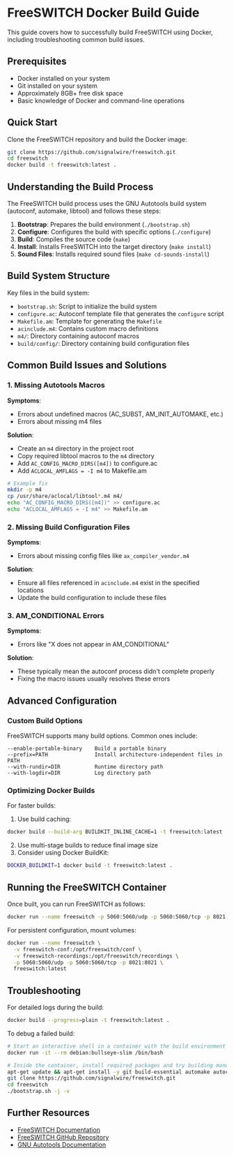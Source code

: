 # FreeSWITCH Docker Build Guide

This guide covers how to successfully build FreeSWITCH using Docker, including troubleshooting common build issues.

## Prerequisites

- Docker installed on your system
- Git installed on your system
- Approximately 8GB+ free disk space
- Basic knowledge of Docker and command-line operations

## Quick Start

Clone the FreeSWITCH repository and build the Docker image:

```bash
git clone https://github.com/signalwire/freeswitch.git
cd freeswitch
docker build -t freeswitch:latest .
```

## Understanding the Build Process

The FreeSWITCH build process uses the GNU Autotools build system (autoconf, automake, libtool) and follows these steps:

1. **Bootstrap**: Prepares the build environment (`./bootstrap.sh`)
2. **Configure**: Configures the build with specific options (`./configure`)
3. **Build**: Compiles the source code (`make`)
4. **Install**: Installs FreeSWITCH into the target directory (`make install`)
5. **Sound Files**: Installs required sound files (`make cd-sounds-install`)

## Build System Structure

Key files in the build system:

- `bootstrap.sh`: Script to initialize the build system
- `configure.ac`: Autoconf template file that generates the `configure` script
- `Makefile.am`: Template for generating the `Makefile`
- `acinclude.m4`: Contains custom macro definitions
- `m4/`: Directory containing autoconf macros
- `build/config/`: Directory containing build configuration files

## Common Build Issues and Solutions

### 1. Missing Autotools Macros

**Symptoms**: 
- Errors about undefined macros (AC_SUBST, AM_INIT_AUTOMAKE, etc.)
- Errors about missing m4 files

**Solution**:
- Create an `m4` directory in the project root
- Copy required libtool macros to the `m4` directory
- Add `AC_CONFIG_MACRO_DIRS([m4])` to configure.ac
- Add `ACLOCAL_AMFLAGS = -I m4` to Makefile.am

```bash
# Example fix
mkdir -p m4
cp /usr/share/aclocal/libtool*.m4 m4/
echo "AC_CONFIG_MACRO_DIRS([m4])" >> configure.ac
echo "ACLOCAL_AMFLAGS = -I m4" >> Makefile.am
```

### 2. Missing Build Configuration Files

**Symptoms**:
- Errors about missing config files like `ax_compiler_vendor.m4`

**Solution**:
- Ensure all files referenced in `acinclude.m4` exist in the specified locations
- Update the build configuration to include these files

### 3. AM_CONDITIONAL Errors

**Symptoms**:
- Errors like "X does not appear in AM_CONDITIONAL"

**Solution**:
- These typically mean the autoconf process didn't complete properly
- Fixing the macro issues usually resolves these errors

## Advanced Configuration

### Custom Build Options

FreeSWITCH supports many build options. Common ones include:

```
--enable-portable-binary    Build a portable binary
--prefix=PATH               Install architecture-independent files in PATH
--with-rundir=DIR           Runtime directory path
--with-logdir=DIR           Log directory path
```

### Optimizing Docker Builds

For faster builds:

1. Use build caching:
```bash
docker build --build-arg BUILDKIT_INLINE_CACHE=1 -t freeswitch:latest .
```

2. Use multi-stage builds to reduce final image size
3. Consider using Docker BuildKit:
```bash
DOCKER_BUILDKIT=1 docker build -t freeswitch:latest .
```

## Running the FreeSWITCH Container

Once built, you can run FreeSWITCH as follows:

```bash
docker run --name freeswitch -p 5060:5060/udp -p 5060:5060/tcp -p 8021:8021 freeswitch:latest
```

For persistent configuration, mount volumes:

```bash
docker run --name freeswitch \
  -v freeswitch-conf:/opt/freeswitch/conf \
  -v freeswitch-recordings:/opt/freeswitch/recordings \
  -p 5060:5060/udp -p 5060:5060/tcp -p 8021:8021 \
  freeswitch:latest
```

## Troubleshooting

For detailed logs during the build:

```bash
docker build --progress=plain -t freeswitch:latest .
```

To debug a failed build:

```bash
# Start an interactive shell in a container with the build environment
docker run -it --rm debian:bullseye-slim /bin/bash

# Inside the container, install required packages and try building manually
apt-get update && apt-get install -y git build-essential automake autoconf libtool-bin
git clone https://github.com/signalwire/freeswitch.git
cd freeswitch
./bootstrap.sh -j -v
```

## Further Resources

- [FreeSWITCH Documentation](https://freeswitch.org/confluence/)
- [FreeSWITCH GitHub Repository](https://github.com/signalwire/freeswitch)
- [GNU Autotools Documentation](https://www.gnu.org/software/automake/manual/html_node/index.html)